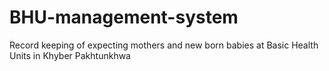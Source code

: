 # BHU-management-system
Record keeping of expecting mothers and new born babies at Basic Health Units in Khyber Pakhtunkhwa
